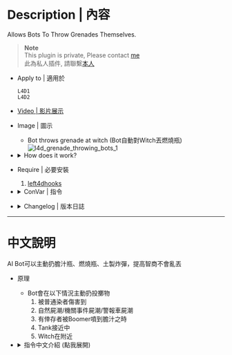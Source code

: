 # Description | 內容
Allows Bots To Throw Grenades Themselves.

> __Note__ <br/>
This plugin is private, Please contact [me](/#私人插件列表-private-plugins-list)<br/>
此為私人插件, 請聯繫[本人](/#私人插件列表-private-plugins-list)

* Apply to | 適用於
	```
	L4D1
	L4D2
	```

* [Video | 影片展示](https://youtu.be/VzXO-AOm7YQ)

* Image | 圖示
	* Bot throws grenade at witch (Bot自動對Witch丟燃燒瓶)
	<br/>![l4d_grenade_throwing_bots_1](image/l4d_grenade_throwing_bots_1.gif)

* <details><summary>How does it work?</summary>

	* Bots can throw grenades
	* When will bot throw grenades?
		1. Get hurt by common
		2. Natural horde/Event horde/Alarm car horde coming
		3. A survivor player is covered in Boomer bile
		4. Tank approaching
		5. Witch nearby
</details>

* Require | 必要安裝
	1. [left4dhooks](https://forums.alliedmods.net/showthread.php?t=321696)

* <details><summary>ConVar | 指令</summary>

	* cfg/sourcemod/l4d_grenade_throwing_bots.cfg
		```php
		// Time interval Bot can throw grenade again.
		l4d_gtb_allow_grenade_again "5.0"

		// If 1, Allow bots to use bile.
		l4d_gtb_allowbile "1"

		// If 1, Allow bots to use molotov.
		l4d_gtb_allowmolotov "1"

		// If 1, Allow bots to use pipe.
		l4d_gtb_allowpipe "1"

		// If 1, disable grenade friendy fire from bot.
		l4d_gtb_block_damage_from_bot "1"

		// Time interval Bot will target tank with grenade again.
		l4d_gtb_targettank_again "15.0"

		// If 1, Target tank with bile, if bile grenade is allowed
		l4d_gtb_targettank_bile "1"

		// If 1, Target tank with molotov, if molotov grenade is allowed.
		l4d_gtb_targettank_molo "1"

		// Bot will target tank with grenade if tank is in this range.
		l4d_gtb_targettank_range "750.0"

		// Time interval Bot will target witch with grenade again.
		l4d_gtb_targetwitch_again "15.0"

		// If 1, Target witch with bile, if bile grenade is allowed
		l4d_gtb_targetwitch_bile "1"

		// If 1, Target witch with molotov, if molotov grenade is allowed.
		l4d_gtb_targetwitch_molo "1"

		// Bot will target witch with grenade if witch is in this range.
		l4d_gtb_targetwitch_range "750.0"

		// Time interval Bot will throw grenade again when get hurt by common.
		l4d_gtb_throw_common_again "15.0"

		// If 1, Bot will throw bile when get hurt by common, if bile grenade is allowed
		l4d_gtb_throw_common_bile "1"

		// If 1, Bot will throw Molo when get hurt by common, if molotov grenade is allowed.
		l4d_gtb_throw_common_molo "1"

		// Bot will throw grenade when get hurt by common if there are 'l4d_gtb_throw_common_number' numbers of commons are inside 'l4d_gtb_throw_common_range' ragne.
		l4d_gtb_throw_common_number "8"

		// If 1, Bot will throw pipe when get hurt by common, if pipebomb grenade is allowed.
		l4d_gtb_throw_common_pipe "1"

		// Bot will throw grenade when get hurt by common if there are 'l4d_gtb_throw_common_number' numbers of commons are inside 'l4d_gtb_throw_common_range' ragne.
		l4d_gtb_throw_common_range "150.0"

		// Time interval Bot will throw grenade again when natural horde/event horde/alarm car horde coming.
		l4d_gtb_throw_horde_again "10.0"

		// If 1, Bot will throw bile when natural horde/event horde/alarm car horde coming, if bile grenade is allowed
		l4d_gtb_throw_horde_bile "1"

		// Delay to throw grenade when natural horde/event horde/alarm car horde coming.
		l4d_gtb_throw_horde_delay "3.0"

		// If 1, Bot will throw Molo when natural horde/event horde/alarm car horde coming, if molotov grenade is allowed.
		l4d_gtb_throw_horde_molo "1"

		// If 1, Bot will throw pipe when natural horde/event horde/alarm car horde coming, if pipebomb grenade is allowed.
		l4d_gtb_throw_horde_pipe "1"

		// When natural horde/event horde/alarm car horde coming, Bot will throw grenade if any common is in this range.
		l4d_gtb_throw_horde_range "1500.0"

		// Time interval Bot will throw grenade again when a survivor player is covered in Boomer bile.
		l4d_gtb_throw_vomit_again "15.0"

		// If 1, Bot will throw bile when a survivor player is covered in Boomer bile, if bile grenade is allowed
		l4d_gtb_throw_vomit_bile "0"

		// Delay to throw grenade when a survivor player is covered in Boomer bile.
		l4d_gtb_throw_vomit_delay "5.0"

		// If 1, Bot will throw Molo when a survivor player is covered in Boomer bile, if molotov grenade is allowed.
		l4d_gtb_throw_vomit_molo "1"

		// If 1, Bot will throw pipe when a survivor player is covered in Boomer bile, if pipebomb grenade is allowed.
		l4d_gtb_throw_vomit_pipe "1"

		// When a survivor player is covered in Boomer bile, Bot will throw grenade if any common is in this range.
		l4d_gtb_throw_vomit_range "1000.0"
		```
</details>

* <details><summary>Changelog | 版本日誌</summary>

	```php
	//cravenge @ 2017
	//MasterMe @ 2020
	//HarryPotter @ 2022-2023
	```
	* v1.0h (2023-3-30)
		* Remake code, convert code to latest syntax
		* Fix warnings when compiling on SourceMod 1.11.
		* Optimize code and improve performance
		* Use left4dhooks
		* Add more function
			1. Bot will throw grenades when get hurt by common
			2. Bot will throw grenades when natural horde/event horde/alarm car coming
			3. Bot will throw grenades when a survivor player is covered in Boomer bile
			4. Target tank with grenades
			5. Target witch with grenades
			6. Disable grenade friendy fire from bot
			7. Time interval Bot will throw grenades again.

	* v1.9
		* [MasterMe's fork](https://forums.alliedmods.net/showpost.php?p=2722229&postcount=152)

	* v1.7
		* [Original plugin By DingbatFlat](https://forums.alliedmods.net/showthread.php?t=296150)
</details>

- - - -
# 中文說明
AI Bot可以主動扔膽汁瓶、燃燒瓶、土製炸彈，提高智商不會亂丟

* 原理
	* Bot會在以下情況主動扔投擲物
		1. 被普通染者傷害到
		2. 自然屍潮/機關事件屍潮/警報車屍潮
		3. 有倖存者被Boomer噴到膽汁之時
		4. Tank接近中
		5. Witch在附近

* <details><summary>指令中文介紹 (點我展開)</summary>

	* cfg/sourcemod/l4d_grenade_throwing_bots.cfg
		```php
		// Bot 五秒後才能再次扔投擲物.
		l4d_gtb_allow_grenade_again "5.0"

		// 為1時, 允許bot扔膽汁瓶
		l4d_gtb_allowbile "1"

		// 為1時, 允許bot扔燃燒瓶
		l4d_gtb_allowmolotov "1"

		// 為1時, 允許bot扔土製炸彈
		l4d_gtb_allowpipe "1"

		// 為1時, bot扔出去的投擲物不會造成友傷
		l4d_gtb_block_damage_from_bot "1"

		// Bot 15秒後才能再次對Tank扔投擲物.
		l4d_gtb_targettank_again "15.0"

		// 為1時, 允許bot對Tank扔膽汁瓶 (l4d_gtb_allowbile 要為 1)
		l4d_gtb_targettank_bile "1"

		// 為1時, 允許bot對Tank扔燃燒瓶 (l4d_gtb_allowmolotov 要為 1)
		l4d_gtb_targettank_molo "1"

		// 當Tank接近750視野範圍內bot才能扔投擲物
		l4d_gtb_targettank_range "750.0"

		// Bot 15秒後才能再次對Witch扔投擲物.
		l4d_gtb_targetwitch_again "15.0"

		// 為1時, 允許bot對Witch扔膽汁瓶 (l4d_gtb_allowbile 要為 1)
		l4d_gtb_targetwitch_bile "1"

		// 為1時, 允許bot對Witch扔燃燒瓶 (l4d_gtb_allowmolotov 要為 1)
		l4d_gtb_targetwitch_molo "1"

		// 為1時, 允許bot對Witch扔土製炸彈 (l4d_gtb_allowpipe 要為 1)
		l4d_gtb_throw_common_pipe "1"

		// 當Witch接近750視野範圍內bot才能扔投擲物
		l4d_gtb_targetwitch_range "750.0"

		// Bot 15秒後才能再次對普通感染者扔投擲物.
		l4d_gtb_throw_common_again "15.0"

		// 為1時, 當bot被普通染者傷害到則扔膽汁瓶 (l4d_gtb_allowbile 要為 1)
		l4d_gtb_throw_common_bile "1"

		// 為1時, 當bot被普通染者傷害到則扔燃燒瓶 (l4d_gtb_allowbile 要為 1)
		l4d_gtb_throw_common_molo "1"

		// 當bot的周圍150視野範圍內有8隻普通感染者以上之時，允許Bot扔投擲物
		l4d_gtb_throw_common_number "8"
		l4d_gtb_throw_common_range "150.0"

		// Bot 10秒後才能再次對 "自然屍潮/機關事件屍潮/警報車屍潮" 扔投擲物
		l4d_gtb_throw_horde_again "10.0"

		// 為1時, 允許bot對 "自然屍潮/機關事件屍潮/警報車屍潮" 扔膽汁瓶 (l4d_gtb_allowbile 要為 1)
		l4d_gtb_throw_horde_bile "1"

		// 為1時, 允許bot對 "自然屍潮/機關事件屍潮/警報車屍潮" 扔燃燒瓶 (l4d_gtb_allowmolotov 要為 1)
		l4d_gtb_throw_horde_molo "1"

		// 為1時, 允許bot對 "自然屍潮/機關事件屍潮/警報車屍潮" 扔土製炸彈 (l4d_gtb_allowpipe 要為 1)
		l4d_gtb_throw_horde_pipe "1"

		// "自然屍潮/機關事件屍潮/警報車屍潮" 來臨時三秒後，Bot才會扔投擲物
		l4d_gtb_throw_horde_delay "3.0"

		// "自然屍潮/機關事件屍潮/警報車屍潮" 來臨時，有普通感染者進入1500視野範圍之內，Bot才會扔投擲物
		l4d_gtb_throw_horde_range "1500.0"

		// Bot 15秒後才能再次對 "有倖存者被Boomer噴" 扔投擲物
		l4d_gtb_throw_vomit_again "15.0"

		// 為1時, 允許bot對 "有倖存者被Boomer噴" 扔膽汁瓶 (l4d_gtb_allowbile 要為 1)
		l4d_gtb_throw_vomit_bile "0"

		// 為1時, 允許bot對 "有倖存者被Boomer噴" 扔燃燒瓶 (l4d_gtb_allowmolotov 要為 1)
		l4d_gtb_throw_vomit_molo "1"

		// 為1時, 允許bot對 "有倖存者被Boomer噴" 扔土製炸彈 (l4d_gtb_allowpipe 要為 1)
		l4d_gtb_throw_vomit_pipe "1"

		// "倖存者被Boomer噴" 五秒後，Bot才會扔投擲物
		l4d_gtb_throw_vomit_delay "5.0"

		// "倖存者被Boomer噴" 時，有普通感染者進入1000視野範圍之內，Bot才會扔投擲物
		l4d_gtb_throw_vomit_range "1000.0"
		```
</details>
